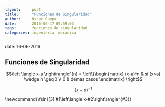 ```yaml
---
layout:     post
title:      "Funciones de Singularidad"
author:     Oscar Campo
date:       2016-06-17 09:59:03
tags:       funciones de singularidad
categories: ingeniería, mecánica
---
```

<script src='https://cdn.mathjax.org/mathjax/latest/MathJax.js?config=TeX-AMS-MML_HTMLorMML'></script>

date: 16-06-2016
## Funciones de Singularidad ##


$$\left \langle x-a \right\rangle^{n} = \left\{\begin{matrix} (x-a)^n & si (x>a) \wedge n \geq 0 \\ 0 & demas casos \end{matrix} \right$$

$$\left \langle x-a \right \rangle^{-1}$$

\newcommand{\fsin}[3]{#1\left\langle x-#2\right\rangle^{#3}}
